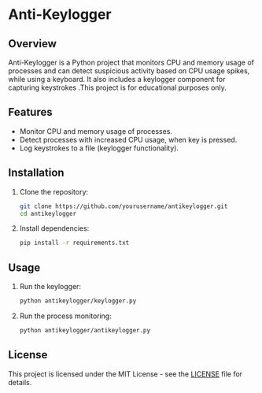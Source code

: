 # Anti-Keylogger

## Overview

Anti-Keylogger is a Python project that monitors CPU and memory usage of processes and can detect suspicious activity based on CPU usage spikes, while using a keyboard. It also includes a keylogger component for capturing keystrokes .This project is for educational purposes only.

## Features

- Monitor CPU and memory usage of processes.
- Detect processes with increased CPU usage, when key is pressed.
- Log keystrokes to a file (keylogger functionality).

## Installation

1. Clone the repository:

    ```bash
    git clone https://github.com/yourusername/antikeylogger.git
    cd antikeylogger
    ```

2. Install dependencies:

    ```bash
    pip install -r requirements.txt
    ```

## Usage

1. Run the keylogger:

    ```bash
    python antikeylogger/keylogger.py
    ```

2. Run the process monitoring:

    ```bash
    python antikeylogger/antikeylogger.py
    ```

## License

This project is licensed under the MIT License - see the [LICENSE](LICENSE) file for details.
